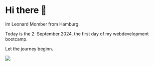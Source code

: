 # Hi there 👋

Im Leonard Momber from Hamburg. 

Today is the 2. September 2024, the first day of my webdevelopment bootcamp. 

Let the journey beginn.

![](https://media3.giphy.com/media/v1.Y2lkPTc5MGI3NjExYTQ4YjBwczJ2OTFuYXRmaHljb3c1aGg2cjFzZDJ2MWlsN3o5NXc2YyZlcD12MV9pbnRlcm5hbF9naWZfYnlfaWQmY3Q9Zw/CzbiCJTYOzHTW/giphy.webp)
